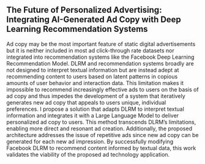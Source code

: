 ## The Future of Personalized Advertising: Integrating AI-Generated Ad Copy with Deep Learning Recommendation Systems

Ad copy may be the most important feature of static digital
advertisements but it is neither included in most ad click-through rate datasets nor integrated into recommendation systems like the Facebook Deep Learning Recommendation Model. DLRM and recommendation
systems broadly are not designed to interpret textual information but are instead adept at recommending content to
users based on latent patterns in copious amounts of user
behavior and interaction data. This limitation makes it impossible to recommend increasingly effective ads to users
on the basis of ad copy and thus impedes the development
of a system that iteratively generates new ad copy that appeals to users unique, individual preferences. I propose a
solution that adapts DLRM to interpret textual information
and integrates it with a Large Language Model to deliver personalized ad copy to users. This method transcends
DLRM’s limitations, enabling more direct and resonant ad
creation. Additionally, the proposed architecture addresses
the issue of repetitive ads since new ad copy can be generated for each new ad impression. By successfully modifying
Facebook DLRM to recommend content informed by textual
data, this work validates the viability of the proposed ad
technology application.

